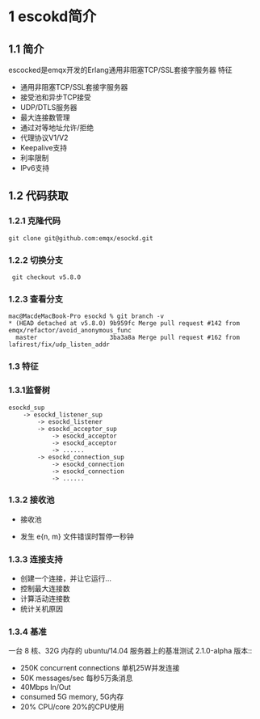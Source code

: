  

# 1 escokd简介
## 1.1 简介
escocked是emqx开发的Erlang通用非阻塞TCP/SSL套接字服务器
特征
- 通用非阻塞TCP/SSL套接字服务器
- 接受池和异步TCP接受
- UDP/DTLS服务器
- 最大连接数管理
- 通过对等地址允许/拒绝
- 代理协议V1/V2
- Keepalive支持
- 利率限制
-  IPv6支持


## 1.2 代码获取
### 1.2.1 克隆代码
```
git clone git@github.com:emqx/esockd.git

```

### 1.2.2 切换分支
```
 git checkout v5.8.0
 ```

### 1.2.3 查看分支
```
mac@MacdeMacBook-Pro esockd % git branch -v
* (HEAD detached at v5.8.0) 9b959fc Merge pull request #142 from emqx/refactor/avoid_anonymous_func
  master                    3ba3a8a Merge pull request #162 from lafirest/fix/udp_listen_addr

```


###  1.3 特征
### 1.3.1监督树
```
esockd_sup
    -> esockd_listener_sup
        -> esockd_listener
        -> esockd_acceptor_sup
            -> esockd_acceptor
            -> esockd_acceptor
            -> ......
        -> esockd_connection_sup
            -> esockd_connection
            -> esockd_connection
            -> ......
```


### 1.3.2 接收池
- 接收池

- 发生 e{n, m} 文件错误时暂停一秒钟

### 1.3.3 连接支持
- 创建一个连接，并让它运行...
- 控制最大连接数
- 计算活动连接数
- 统计关机原因

### 1.3.4 基准
一台 8 核、32G 内存的 ubuntu/14.04 服务器上的基准测试 2.1.0-alpha 版本::

- 250K concurrent connections 单机25W并发连接
- 50K messages/sec 每秒5万条消息
- 40Mbps In/Out  
- consumed 5G memory,  5G内存
- 20% CPU/core  20%的CPU使用


